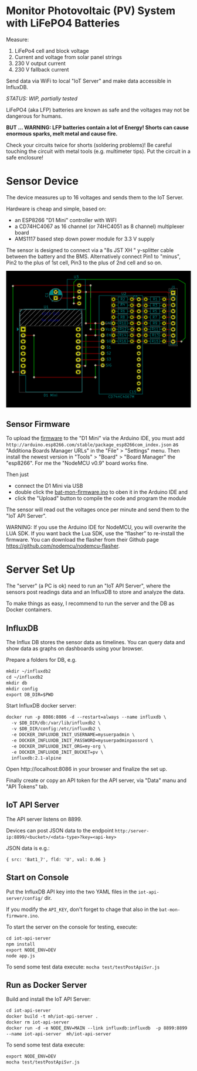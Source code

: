 # Monitor Photovoltaic (PV) System with LiFePO4 Batteries

Measure:
1. LiFePo4 cell and block voltage
2. Current and voltage from solar panel strings
3. 230 V output current 
4. 230 V fallback current

Send data via WiFi to local "IoT Server" and make data accessible in InfluxDB.

_STATUS: WIP, partially tested_

LiFePO4 (aka LFP) batteries are known as safe and the voltages may not be dangerous for humans.

**BUT ... WARNING: LFP batteries contain a lot of Energy! Shorts can cause enormous sparks, melt metal and cause fire.**

Check your circuits twice for shorts (soldering problems)! 
Be careful touching the circuit with metal tools (e.g. multimeter tips).
Put the circuit in a safe enclosure!


# Sensor Device

The device measures up to 16 voltages and sends them to the IoT Server. 

Hardware is cheap and simple, based on:
- an ESP8266 "D1 Mini" controller with WIFI
- a CD74HC4067 as 16 channel (or 74HC4051 as 8 channel) multiplexer board
- AMS1117 based step down power module for 3.3 V supply

The sensor is designed to connect via a "8s JST XH " y-splitter cable between the
battery and the BMS. 
Alternatively connect Pin1 to "minus", Pin2 to the plus of 1st cell, Pin3 to the plus of 2nd cell and so on.

![Sensor PCB](https://github.com/ma-ha/pv-mon/blob/main/sensor16ADC/Sensor-PCB.png) 

## Sensor Firmware

To upload the [firmware](sensor16ADC/bat-mon-firmware/bat-mon-firmware.ino) 
to the "D1 Mini" via the Arduino IDE, you must 
add `http://arduino.esp8266.com/stable/package_esp8266com_index.json` as 
"Additiona Boards Manager URLs" in the "File" > "Settings" menu. 
Then install the newest version in "Tools" > "Board" > "Board Manager" the "esp8266".
For me the "NodeMCU v0.9" board works fine.

Then just 
- connect the D1 Mini via USB 
- double click the [bat-mon-firmware.ino](sensor16ADC/bat-mon-firmware/bat-mon-firmware.ino) 
  to oben it in the Arduino IDE and 
- click the "Upload" button to compile the code and program the module

The sensor will read out the voltages once per minute and send them to the "IoT API Server".

WARNING: If you use the Arduino IDE for NodeMCU, you will overwrite the LUA SDK. 
If you want back the Lua SDK, use the “flasher” to re-install the firmware. 
You can download the flasher from their Github page https://github.com/nodemcu/nodemcu-flasher.

# Server Set Up

The "server" (a PC is ok) need to run an "IoT API Server", 
where the sensors post readings data and an InfluxDB to store and analyze the data.

To make things as easy, I recommend to run the server and the DB as Docker containers.

## InfluxDB

The Influx DB stores the sensor data as timelines. 
You can query data and show data as graphs on dashboards using your browser.

Prepare a folders for DB, e.g. 

    mkdir ~/influxdb2
    cd ~/influxdb2
    mkdir db
    mkdir config
    export DB_DIR=$PWD

Start InfluxDB docker server:

    docker run -p 8086:8086 -d --restart=always --name influxdb \
      -v $DB_DIR/db:/var/lib/influxdb2 \
      -v $DB_DIR/config:/etc/influxdb2 \
      -e DOCKER_INFLUXDB_INIT_USERNAME=mysuerpadmin \
      -e DOCKER_INFLUXDB_INIT_PASSWORD=mysuerpadminpassord \
      -e DOCKER_INFLUXDB_INIT_ORG=my-org \
      -e DOCKER_INFLUXDB_INIT_BUCKET=pv \
      influxdb:2.1-alpine

Open http://localhost:8086 in your browser and finalize the set up.

Finally create or copy an API token for the API server, via "Data" manu and "API Tokens" tab.

## IoT API Server 

The API server listens on 8899.

Devices can post JSON data to the endpoint 
`http:/server-ip:8899/<bucket>/<data-type>?key=<api-key>`

JSON data is e.g.:

    { src: 'Bat1_7', fld: 'U', val: 0.06 }

## Start on Console

Put the InfluxDB API key into the two YAML files in the `iot-api-server/config/` dir.

If you modify the `API_KEY`, don't forget to chage that also in the `bat-mon-firmware.ino`.

To start the server on the console for testing, execute:

    cd iot-api-server
    npm install
    export NODE_ENV=DEV
    node app.js

To send some test data execute: `mocha test/testPostApiSvr.js`

## Run as Docker Server

Build and install the IoT API Server:

    cd iot-api-server
    docker build -t mh/iot-api-server . 
    docker rm iot-api-server
    docker run -d -e NODE_ENV=MAIN --link influxdb:influxdb  -p 8899:8899  --name iot-api-server  mh/iot-api-server

To send some test data execute: 

    export NODE_ENV=DEV
    mocha test/testPostApiSvr.js

